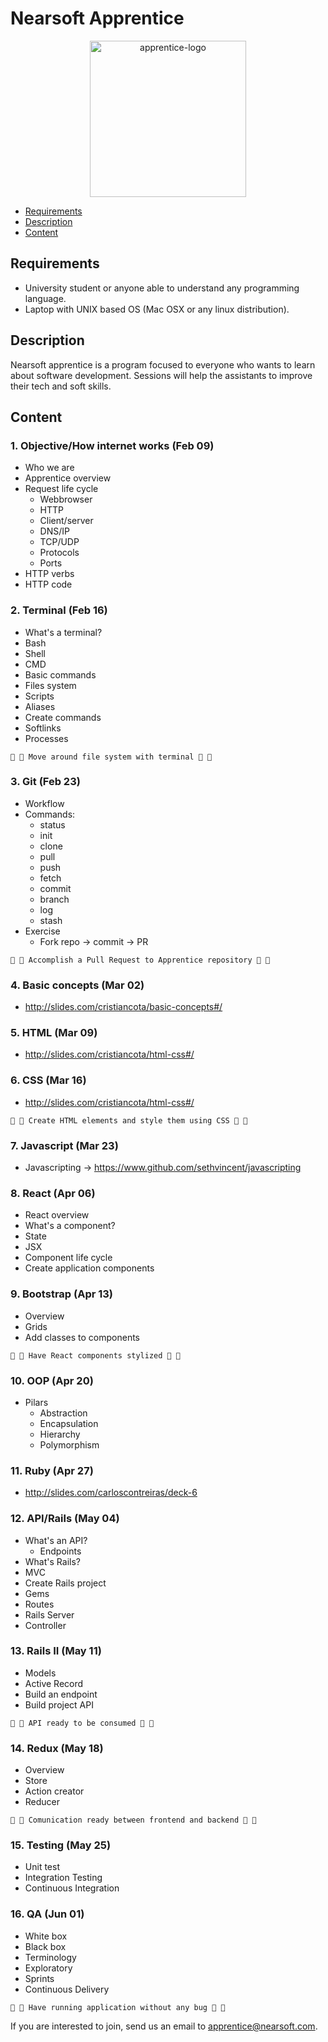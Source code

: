 # Nearsoft Apprentice

<p align="center">
<img width="250" align="center" alt="apprentice-logo" src="https://user-images.githubusercontent.com/7410981/35773973-09deb5fa-091f-11e8-84d1-8a87c411d3c0.png">
</p>

* [Requirements](#requirements)
* [Description](#description)
* [Content](#content)

## Requirements

* University student or anyone able to understand any programming language.
* Laptop with UNIX based OS (Mac OSX or any linux distribution).

## Description

Nearsoft apprentice is a program focused to everyone who wants to learn about software development. Sessions will help the assistants to improve their tech and soft skills.

## Content

### 1. Objective/How internet works (Feb 09)
* Who we are
* Apprentice overview
* Request life cycle
    * Webbrowser
    * HTTP
    * Client/server
    * DNS/IP
    * TCP/UDP
    * Protocols
    * Ports
* HTTP verbs
* HTTP code


### 2. Terminal (Feb 16)
* What's a terminal?
* Bash
* Shell
* CMD
* Basic commands
* Files system
* Scripts
* Aliases
* Create commands
* Softlinks
* Processes

```
🏁 🎉 Move around file system with terminal 🎉 🏁
```


### 3. Git (Feb 23)
* Workflow
* Commands:
    * status
    * init
    * clone
    * pull
    * push
    * fetch
    * commit
    * branch
    * log
    * stash
* Exercise
    * Fork repo -> commit -> PR

```
🏁 🎉 Accomplish a Pull Request to Apprentice repository 🎉 🏁
```


### 4. Basic concepts (Mar 02)
* http://slides.com/cristiancota/basic-concepts#/


### 5. HTML (Mar 09)
* http://slides.com/cristiancota/html-css#/


### 6. CSS (Mar 16)
* http://slides.com/cristiancota/html-css#/

```
🏁 🎉 Create HTML elements and style them using CSS 🎉 🏁
```


### 7. Javascript (Mar 23)
* Javascripting -> https://www.github.com/sethvincent/javascripting


### 8. React (Apr 06)
* React overview
* What's a component?
* State
* JSX
* Component life cycle
* Create application components


### 9. Bootstrap (Apr 13)
* Overview
* Grids
* Add classes to components

```
🏁 🎉 Have React components stylized 🎉 🏁
```


### 10. OOP (Apr 20)
* Pilars
    * Abstraction
    * Encapsulation
    * Hierarchy
    * Polymorphism


### 11. Ruby (Apr 27)
* http://slides.com/carloscontreiras/deck-6


### 12. API/Rails (May 04)
* What's an API?
    * Endpoints
* What's Rails?
* MVC
* Create Rails project
* Gems
* Routes
* Rails Server
* Controller


### 13. Rails II (May 11)
* Models
* Active Record
* Build an endpoint
* Build project API

```
🏁 🎉 API ready to be consumed 🎉 🏁
```


### 14. Redux (May 18)
* Overview
* Store
* Action creator
* Reducer

```
🏁 🎉 Comunication ready between frontend and backend 🎉 🏁
```


### 15. Testing (May 25)
* Unit test
* Integration Testing
* Continuous Integration


### 16. QA (Jun 01)
* White box
* Black box
* Terminology
* Exploratory
* Sprints
* Continuous Delivery

```
🏁 🎉 Have running application without any bug 🎉 🏁
```


If you are interested to join, send us an email to <apprentice@nearsoft.com>.
